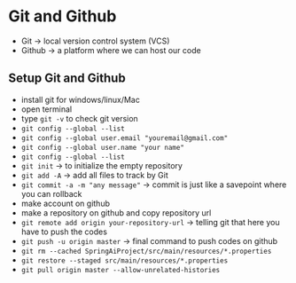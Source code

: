# Git and Github

- Git -> local version control system (VCS)
- Github -> a platform where we can host our code

## Setup Git and Github

- install git for windows/linux/Mac
- open terminal
- type `git -v` to check git version
- `git config --global --list`
- `git config --global user.email "youremail@gmail.com"`
- `git config --global user.name "your name"`
- `git config --global --list`
- `git init` -> to initialize the empty repository
- `git add -A`  -> add all files to track by Git
- `git commit -a -m "any message"` -> commit is just like a savepoint where you can rollback
- make account on github
- make a repository on github and copy repository url
- `git remote add origin your-repository-url` -> telling git that here you have to push the codes
- `git push -u origin master` -> final command to push codes on github
- `git rm --cached SpringAiProject/src/main/resources/*.properties`
- `git restore --staged src/main/resources/*.properties`
- `git pull origin master --allow-unrelated-histories`
